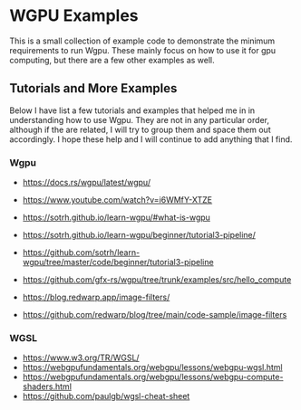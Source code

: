 # WGPU Examples

This is a small collection of example code to demonstrate the minimum requirements to run Wgpu. These mainly focus on how to use it for gpu computing, but there are a few other examples as well.

## Tutorials and More Examples

Below I have list a few tutorials and examples that helped me in in understanding how to use Wgpu. They are not in any particular order, although if the are related, I will try to group them and space them out accordingly. I hope these help and I will continue to add anything that I find.

### Wgpu

* https://docs.rs/wgpu/latest/wgpu/
* https://www.youtube.com/watch?v=i6WMfY-XTZE

* https://sotrh.github.io/learn-wgpu/#what-is-wgpu
* https://sotrh.github.io/learn-wgpu/beginner/tutorial3-pipeline/
* https://github.com/sotrh/learn-wgpu/tree/master/code/beginner/tutorial3-pipeline

* https://github.com/gfx-rs/wgpu/tree/trunk/examples/src/hello_compute

* https://blog.redwarp.app/image-filters/
* https://github.com/redwarp/blog/tree/main/code-sample/image-filters

### WGSL

* https://www.w3.org/TR/WGSL/
* https://webgpufundamentals.org/webgpu/lessons/webgpu-wgsl.html
* https://webgpufundamentals.org/webgpu/lessons/webgpu-compute-shaders.html
* https://github.com/paulgb/wgsl-cheat-sheet

